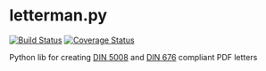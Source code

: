 letterman.py
============

[![Build Status](https://api.travis-ci.org/jbspeakr/letterman.py.svg?branch=master)](https://travis-ci.org/jbspeakr/letterman.py)
[![Coverage Status](https://img.shields.io/coveralls/jbspeakr/letterman.py.svg)](https://coveralls.io/r/jbspeakr/letterman.py?branch=master)

Python lib for creating [DIN 5008](http://de.wikipedia.org/wiki/DIN_5008) and [DIN 676](http://de.wikipedia.org/wiki/DIN_676) compliant PDF letters
